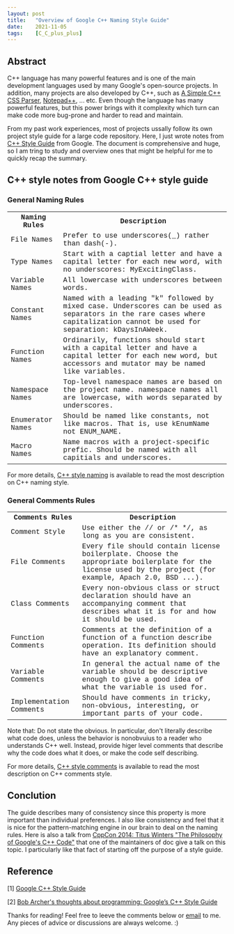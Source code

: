 ```yaml
---
layout: post
title:   "Overview of Google C++ Naming Style Guide"
date:    2021-11-05
tags:    [C_C_plus_plus]
---
```


## Abstract ##
C++ language has many powerful features and is one of the main development languages used by many Google's open-source projects. In addition, many projects are also developed by C++, such as [A Simple C++ CSS Parser][cssparser], [Notepad++][notepad], ... etc. Even though the language has many powerful features, but this power brings with it complexity which turn can make code more bug-prone and harder to read and maintain. 

From my past work experiences, most of projects ussally follow its own project style guide for a large code repository. Here, I just wrote notes from [C++ Style Guide][googlestyleguide] from Google. The document is comprehensive and huge, so I am tring to study and overview ones that might be helpful for me to quickly recap the summary.

## C++ style notes from Google C++ style guide ##


### General Naming Rules ###
<font size="3" face="Courier New">
<table>
 <tr>
  <th>Naming Rules</th>
  <th>Description</th>
 </tr>
 <tr>
  <td>File Names</td>
  <td>Prefer to use underscores(_) rather than dash(-).</td>
 </tr>
 <tr>
  <td>Type Names</td>
  <td>Start with a captial letter and have a capital letter for each new word, with no underscores: MyExcitingClass.</td>
 </tr>
 <tr>
  <td>Variable Names</td>
  <td>All lowercase with underscores between words.</td>
 </tr>
 <tr>
  <td>Constant Names</td>
  <td>Named with a leading "k" followed by mixed case. Underscores can be used as separators in the rare cases where capitalization cannot be used for separation: kDaysInAWeek.</td>
 </tr>
 <tr>
  <td>Function Names</td>
  <td>Ordinarily, functions should start with a capital letter and have a capital letter for each new word, but accessors and mutator may be named like variables.</td>
 </tr>
 <tr>
  <td>Namespace Names</td>
  <td>Top-level namespace names are based on the project name. namespace names all are lowercase, with words separated by underscores.</td>
 </tr>
 <tr>
  <td>Enumerator Names</td>
  <td>Should be named like constants, not like macros. That is, use kEnumName not ENUM_NAME.</td>
 </tr>
 <tr>
  <td>Macro Names</td>
  <td>Name macros with a project-specific prefic. Should be named with all capitials and underscores.
  </td>
 </tr>
</table>
</font>

For more details, [C++ style naming][naming] is available to read the most description on C++ naming style.

### General Comments Rules ###
<font size="3" face="Courier New">
<table>
 <tr>
  <th>Comments Rules</th>
  <th>Description</th>
 </tr>
 <tr>
  <td>Comment Style</td>
  <td>Use either the // or /* */, as long as you are consistent.</td>
 </tr>
 <tr>
  <td>File Comments</td>
  <td>Every file should contain license boilerplate. Choose the appropriate boilerplate for the license used by the project (for example, Apach 2.0, BSD ...).</td>
 </tr>
 <tr>
  <td>Class Comments</td>
  <td>Every non-obvious class or struct declaration should have an accompanying comment that describes what it is for and how it should be used.</td>
 </tr>
 <tr>
  <td>Function Comments</td>
  <td>Comments at the definition of a function of a function describe operation. Its definition should have an explanatory comment.</td>
 </tr>
 <tr>
  <td>Variable Comments</td>
  <td>In general the actual name of the variable should be descriptive enough to give a good idea of what the variable is used for.</td>
 </tr>
 <tr>
  <td>Implementation Comments</td>
  <td>Should have comments in tricky, non-obvious, interesting, or important parts of your code.</td>
 </tr>
</table>
</font>

Note that: Do not state the obvious. In particular, don't literally describe what code does, unless the behavior is nonobvuius to a reader who understands C++ well. Instead, provide higer level comments that describe why the code does what it does, or make the code self describing.

For more details, [C++ style comments][comment] is available to read the most description on C++ comments style.

## Conclution ##
The guide describes many of consistency since this property is more important than individual preferences. I also like consistency and feel that it is nice for the pattern-matching engine in our brain to deal on the naming rules. Here is also a talk from [CppCon 2014: Titus Winters "The Philosophy of Google's C++ Code"][philosophy] that one of the maintainers of doc give a talk on this topic. I particularly like that fact of starting off the purpose of a style guide.

## Reference ##

[1] [Google C++ Style Guide](https://google.github.io/styleguide/cppguide.html)

[2] [Bob Archer's thoughts about programming: Google’s C++ Style Guide](http://www.randomprogramming.com/2014/10/googles-c-style-guide/)


[cssparser]:https://github.com/Sigil-Ebook/cssparser "https://github.com/Sigil-Ebook/cssparser"

[notepad]:https://github.com/notepad-plus-plus/notepad-plus-plus "https://github.com/notepad-plus-plus/notepad-plus-plus"

[naming]:https://google.github.io/styleguide/cppguide.html#Naming "https://google.github.io/styleguide/cppguide.html#Naming"

[comment]:https://google.github.io/styleguide/cppguide.html#Comments "https://google.github.io/styleguide/cppguide.html#Comments"

[googlestyleguide]:https://google.github.io/styleguide/cppguide.html "https://google.github.io/styleguide/cppguide.html"

[philosophy]:https://www.youtube.com/watch?v=NOCElcMcFik "https://www.youtube.com/watch?v=NOCElcMcFik"

<p>Thanks for reading! Feel free to leeve the comments below or <a href="mailto:qazqazqaz850@gmail.com">email</a> to me. Any pieces of advice or discussions are always welcome. :)
